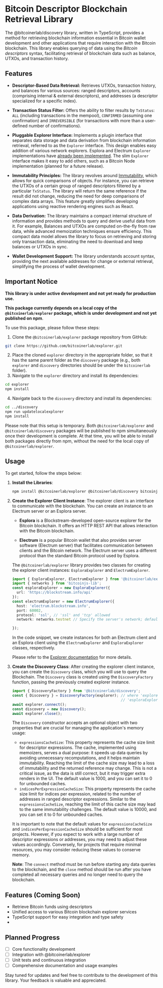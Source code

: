 # Bitcoin Descriptor Blockchain Retrieval Library

The @bitcoinerlab/discovery library, written in TypeScript, provides a method for retrieving blockchain information essential in Bitcoin wallet development and other applications that require interaction with the Bitcoin blockchain. This library enables querying of data using the *Bitcoin descriptors* syntax, facilitating retrieval of blockchain data such as balance, UTXOs, and transaction history.

## Features

- **Descriptor-Based Data Retrieval:** Retrieves UTXOs, transaction history, and balances for various sources: ranged descriptors, accounts (comprising internal & external descriptors), and addresses (a descriptor specialized for a specific index).

- **Transaction Status Filter:** Offers the ability to filter results by `TxStatus`: `ALL` (including transactions in the mempool), `CONFIRMED` (assuming one confirmation) and `IRREVERSIBLE` (for transactions with more than a user-defined number of confirmations).

- **Pluggable Explorer Interface:** Implements a plugin interface that separates data storage and data derivation from blockchain information retrieval, referred to as the `Explorer` interface. This design enables easy addition of various network explorers. Esplora and Electrum `Explorer` implementations have [already been implemented](https://github.com/bitcoinerlab/explorer). The slim `Explorer` interface makes it easy to add others, such as a Bitcoin Node implementation (planned for a future release).

- **Immutability Principles:** The library revolves around [Immutability](https://en.wikipedia.org/wiki/Immutable_object), which allows for quick comparisons of objects. For instance, you can retrieve the UTXOs of a certain group of ranged descriptors filtered by a particular `TxStatus`. The library will return the same reference if the result did not change, reducing the need for deep comparisons of complex data arrays. This feature greatly simplifies developing applications using reactive rendering engines such as React.

- **Data Derivation:** The library maintains a compact internal structure of information and provides methods to query and derive useful data from it. For example, Balances and UTXOs are computed on-the-fly from raw data, while advanced memoization techniques ensure efficiency. This compact data model allows the library to focus on retrieving and storing only transaction data, eliminating the need to download and keep balances or UTXOs in sync.

- **Wallet Development Support:** The library understands account syntax, providing the next available addresses for change or external retrieval, simplifying the process of wallet development.

## Important Notice

**This library is under active development and not yet ready for production use.**

**This package currently depends on a local copy of the `@bitcoinerlab/explorer` package, which is under development and not yet published on npm**.

To use this package, please follow these steps:

1. Clone the `@bitcoinerlab/explorer` package repository from GitHub:
```bash
git clone https://github.com/bitcoinerlab/explorer.git
```
2. Place the cloned `explorer` directory in the appropriate folder, so that it has the same parent folder as the `discovery` package (e.g., both `explorer` and `discovery` directories should be under the `bitcoinerlab` folder).
3. Navigate to the `explorer` directory and install its dependencies:
```bash
cd explorer
npm install
```
4. Navigate back to the `discovery` directory and install its dependencies:
```bash
cd ../discovery
npm run updatelocalexplorer
npm install
```
Please note that this setup is temporary. Both `@bitcoinerlab/explorer` and `@bitcoinerlab/discovery` packages will be published to npm simultaneously once their development is complete. At that time, you will be able to install both packages directly from npm, without the need for the local copy of `@bitcoinerlab/explorer`.

## Usage

To get started, follow the steps below:

1. **Install the Libraries**:
   ```bash
   npm install @bitcoinerlab/explorer @bitcoinerlab/discovery bitcoinjs-lib
   ```

2. **Create the Explorer Client Instance**: 
    The explorer client is an interface to communicate with the blockchain. You can create an instance to an Electrum server or an Esplora server.

    - **Esplora** is a Blockstream-developed open-source explorer for the Bitcoin blockchain. It offers an HTTP REST API that allows interaction with the Bitcoin blockchain.

    - **Electrum** is a popular Bitcoin wallet that also provides server software (Electrum server) that facilitates communication between clients and the Bitcoin network. The Electrum server uses a different protocol than the standard Bitcoin protocol used by Esplora.

    The `@bitcoinerlab/explorer` library provides two classes for creating the explorer client instances: `EsploraExplorer` and `ElectrumExplorer`.

   ```typescript
   import { EsploraExplorer, ElectrumExplorer } from '@bitcoinerlab/explorer';
   import { networks } from 'bitcoinjs-lib';
   const esploraExplorer = new EsploraExplorer({
     url: 'https://blockstream.info/api'
   });
   const electrumExplorer = new ElectrumExplorer({
     host: 'electrum.blockstream.info',
     port: 60002,
     protocol: 'ssl', // 'ssl' and 'tcp' allowed
     network: networks.testnet // Specify the server's network; defaults to 'mainnet' if not specified

   });
   ```

    In the code snippet, we create instances for both an Electrum client and an Esplora client using the `ElectrumExplorer` and `EsploraExplorer` classes, respectively.

    Please refer to the [Explorer documentation](https://github.com/bitcoinerlab/explorer) for more details.

3. **Create the Discovery Class**:
   After creating the explorer client instance, you can create the `Discovery` class, which you will use to query the Blockchain. The `Discovery` class is created using the `DiscoveryFactory` function, passing the previously created explorer instance.

   ```typescript
   import { DiscoveryFactory } from '@bitcoinerlab/discovery';
   const { Discovery } = DiscoveryFactory(explorer); // where 'explorer' corresponds to
                                                     // 'esploraExplorer' or 'electrumExplorer' above
   await explorer.connect();
   const discovery = new Discovery();
   await explorer.close();
   ```

   The `Discovery` constructor accepts an optional object with two properties that are crucial for managing the application's memory usage:

   - `expressionsCacheSize`: This property represents the cache size limit for descriptor expressions. The cache, implemented using memoizers, serves a dual purpose: it speeds up data queries by avoiding unnecessary recomputations, and it helps maintain immutability. Reaching the limit of the cache size may lead to a loss of immutability and the returned reference may change. This is not a critical issue, as the data is still correct, but it may trigger extra renders in the UI. The default value is 1000, and you can set it to 0 for unbounded caches.
   - `indicesPerExpressionCacheSize`: This property represents the cache size limit for indices per expression, related to the number of addresses in ranged descriptor expressions. Similar to the `expressionsCacheSize`, reaching the limit of this cache size may lead to the same immutability challenges. The default value is 10000, and you can set it to 0 for unbounded caches.

   It is important to note that the default values for `expressionsCacheSize` and `indicesPerExpressionCacheSize` should be sufficient for most projects. However, if you expect to work with a large number of descriptor expressions or addresses, you may need to adjust these values accordingly. Conversely, for projects that require minimal resources, you may consider reducing these values to conserve memory.

   **Note**: The `connect` method must be run before starting any data queries to the blockchain, and the `close` method should be run after you have completed all necessary queries and no longer need to query the blockchain.

## Features (Coming Soon)

- Retrieve Bitcoin funds using descriptors
- Unified access to various Bitcoin blockchain explorer services
- TypeScript support for easy integration and type safety
-

## Planned Progress

- [ ] Core functionality development
- [ ] Integration with @bitcoinerlab/explorer
- [ ] Unit tests and continuous integration
- [ ] Comprehensive documentation and usage examples

Stay tuned for updates and feel free to contribute to the development of this library. Your feedback is valuable and appreciated.
